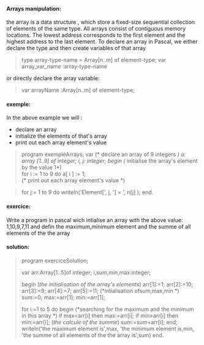 #### Arrays manipulation:

the array is a data structure , which store a 
fixed-size sequential collection of elements of the same type.
All arrays consist of contiguous memory locations. 
The lowest address corresponds to the first element 
and the highest address to the last element.
To declare an array in Pascal, we  either declare 
the type and then create variables of that array 

  >type
   array-type-name = Array[n..m] of element-type;
  var
    array_var_name :array-type-name

or directly declare the array variable:
 
>var 
arrayName :Array[n..m] of element-type;

#### exemple:
In the above example  we will :
+ declare an array 
+ initialize the elements of that's array
+ print out each array element's value

>program exempleArrays;
   var
 (* declare an array  of 9 integers *)
      a: array [1..9] of integer;
      i, j: integer;
   begin
(* initialise the array's element by the value 1*)      
   for i := 1 to 9 do
       a[ i ] := 1;   
(* print out each array element's value *)
   
>   for j:= 1 to 9 do
      writeln('Element[', j, '] = ', n[j] );
end. 


#### exercice:
Write a program in pascal wich intialise an array with the above value: 1,10,9,7,11 and defin the maximum,minimum element and the summe of all elements of the the array  
#### solution:
>program exerciceSolution;
>
>  var 
     arr:Array[1..5]of integer;
     i,sum,min,max:integer;
>
> begin
  (*the initialisation of the array's elements*)
     arr[1]:=1;
     arr[2]:=10;
     arr[3]:=9;
     arr[4]:=7;
     arr[5]:=11;
 (*intialisation ofsum,max,min *)
  sum:=0;
  max:=arr[1];
  min:=arr[1];
>
> for i:=1 to 5 do
    begin
     (*searching for the maximum and the minimum in this array *)
       if max<arr[i] then max:=arr[i];
       if min>arr[i] then min:=arr[i];
         (*the calcule of the summe*) 
       sum:=sum+arr[i];
    end;
  writeln('the maximum element is',max,
        'the minimum element is,min, 
        'the summe of all elements of the the array is',sum)
end.




